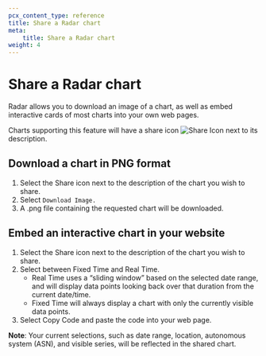```yaml
---
pcx_content_type: reference
title: Share a Radar chart
meta:
    title: Share a Radar chart
weight: 4
---
```


# Share a Radar chart

Radar allows you to download an image of a chart, as well as embed interactive cards of most charts into your own web pages.

Charts supporting this feature will have a share icon <img src="/icons/share.svg" style="display: inline-block" title="Share Icon"/> next to its description.


## Download a chart in PNG format

1. Select the Share icon next to the description of the chart you wish to share.
2. Select `Download Image.`
3. A .png file containing the requested chart will be downloaded.


## Embed an interactive chart in your website

1. Select the Share icon next to the description of the chart you wish to share.
2. Select between Fixed Time and Real Time.
   - Real Time uses a “sliding window” based on the selected date range, and will display data points looking back over that duration from the current date/time.
   - Fixed Time will always display a chart with only the currently visible data points.
3. Select Copy Code and paste the code into your web page.

**Note**: Your current selections, such as date range, location, autonomous system (ASN), and visible series, will be reflected in the shared chart.
